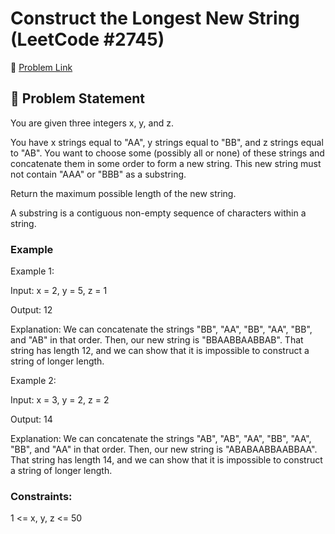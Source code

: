 # Construct the Longest New String (LeetCode #2745)

🔗 [Problem Link](https://leetcode.com/problems/construct-the-longest-new-string/)

## 🧠 Problem Statement

You are given three integers x, y, and z.

You have x strings equal to "AA", y strings equal to "BB", and z strings equal to "AB". You want to choose some (possibly all or none) of these strings and concatenate them in some order to form a new string. This new string must not contain "AAA" or "BBB" as a substring.

Return the maximum possible length of the new string.

A substring is a contiguous non-empty sequence of characters within a string.



### Example

Example 1:

Input: x = 2, y = 5, z = 1

Output: 12

Explanation: We can concatenate the strings "BB", "AA", "BB", "AA", "BB", and "AB" in that order. Then, our new string is "BBAABBAABBAB". 
That string has length 12, and we can show that it is impossible to construct a string of longer length.

Example 2:

Input: x = 3, y = 2, z = 2

Output: 14

Explanation: We can concatenate the strings "AB", "AB", "AA", "BB", "AA", "BB", and "AA" in that order. Then, our new string is "ABABAABBAABBAA". 
That string has length 14, and we can show that it is impossible to construct a string of longer length.

### Constraints:

1 <= x, y, z <= 50